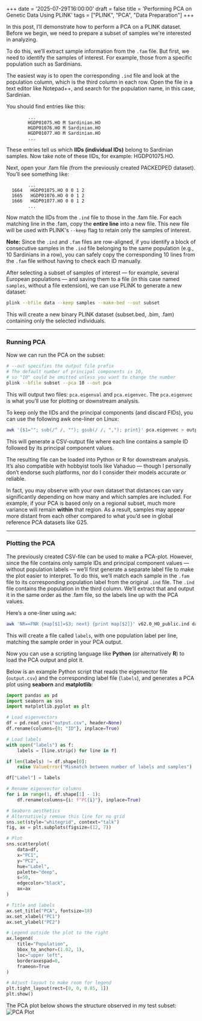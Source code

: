 +++
date = '2025-07-29T16:00:00'
draft = false
title = 'Performing PCA on Genetic Data Using PLINK'
tags = ["PLINK", "PCA", "Data Preparation"]
+++

In this post, I’ll demonstrate how to perform a PCA on a PLINK dataset.
Before we begin, we need to prepare a subset of samples we're interested in analyzing.

To do this, we’ll extract sample information from the `.fam` file.
But first, we need to identify the samples of interest. For example, those from a specific population such as Sardinians.

The easiest way is to open the corresponding `.ind` file and look at the population column, which is the third column in each row. Open the file in a text editor like Notepad++, and search for the population name, in this case, Sardinian.

You should find entries like this:
``` Text
        ...
        HGDP01075.HO M Sardinian.HO
        HGDP01076.HO M Sardinian.HO
        HGDP01077.HO M Sardinian.HO
        ...
```
These entries tell us which **IIDs (individual IDs)** belong to Sardinian samples.
Now take note of these IIDs, for example: HGDP01075.HO.

Next, open your .fam file (from the previously created PACKEDPED dataset). You’ll see something like:
``` Text
        ...
  1664   HGDP01075.HO 0 0 1 2
  1665   HGDP01076.HO 0 0 1 2
  1666   HGDP01077.HO 0 0 1 2
        ...
```
Now match the IIDs from the `.ind` file to those in the .fam file. For each matching line in the .fam, copy the **entire line** into a new file. This new file will be used with PLINK's `--keep` flag to retain only the samples of interest.  

**Note:** Since the `.ind` and `.fam` files are row-aligned, if you identify a block of consecutive samples in the `.ind` file belonging to the same population (e.g., 10 Sardinians in a row), you can safely copy the corresponding 10 lines from the `.fam` file without having to check each ID manually.

After selecting a subset of samples of interest — for example, several European populations — and saving them to a file (in this case named `samples`, without a file extension), we can use PLINK to generate a new dataset:
``` bash
plink --bfile data --keep samples --make-bed --out subset
```
This will create a new binary PLINK dataset (subset.bed, .bim, .fam) containing only the selected individuals.

---

### Running PCA
Now we can run the PCA on the subset:
```bash
# --out specifies the output file prefix
# The default number of principal components is 10,
# so "10" could be omitted unless you want to change the number
plink --bfile subset --pca 10 --out pca
```
This will output two files: `pca.eigenval` and `pca.eigenvec`. The `pca.eigenvec` is what you’ll use for plotting or downstream analysis.

To keep only the IIDs and the principal components (and discard FIDs), you can use the following awk one-liner on Linux:
``` bash
awk '{$1=""; sub(/^ /, ""); gsub(/ /, ","); print}' pca.eigenvec > output.csv
```
This will generate a CSV-output file where each line contains a sample ID followed by its principal component values.

The resulting file can be loaded into Python or R for downstream analysis. It’s also compatible with hobbyist tools like Vahaduo — though I personally don’t endorse such platforms, nor do I consider their models accurate or reliable.

In fact, you may observe with your own dataset that distances can vary significantly depending on how many and which samples are included. For example, if your PCA is based only on a regional subset, much more variance will remain **within** that region. As a result, samples may appear more distant from each other compared to what you’d see in global reference PCA datasets like G25. 

---

### Plotting the PCA
The previously created CSV-file can be used to make a PCA-plot. However, since the file contains only sample IDs and principal component values — without population labels — we’ll first generate a separate label file to make the plot easier to interpret. To do this, we’ll match each sample in the `.fam` file to its corresponding population label from the original `.ind` file. The `.ind` file contains the population in the third column. We’ll extract that and output it in the same order as the .fam file, so the labels line up with the PCA values.

Here’s a one-liner using `awk`:
``` bash
awk 'NR==FNR {map[$1]=$3; next} {print map[$2]}' v62.0_HO_public.ind data.fam > labels
```
This will create a file called `labels`, with one population label per line, matching the sample order in your PCA output.

Now you can use a scripting language like **Python** (or alternatively **R**) to load the PCA output and plot it.

Below is an example Python script that reads the eigenvector file (`output.csv`) and the corresponding label file (`labels`), and generates a PCA plot using **seaborn** and **matplotlib**:
``` Python
import pandas as pd
import seaborn as sns
import matplotlib.pyplot as plt

# Load eigenvectors
df = pd.read_csv("output.csv", header=None)
df.rename(columns={0: "ID"}, inplace=True)

# Load labels
with open("labels") as f:
    labels = [line.strip() for line in f]

if len(labels) != df.shape[0]:
    raise ValueError("Mismatch between number of labels and samples")

df["Label"] = labels

# Rename eigenvector columns
for i in range(1, df.shape[1] - 1):
    df.rename(columns={i: f"PC{i}"}, inplace=True)

# Seaborn aesthetics
# Alternatively remove this line for no grid
sns.set(style="whitegrid", context="talk")
fig, ax = plt.subplots(figsize=(12, 7))

# Plot
sns.scatterplot(
    data=df,
    x="PC1",
    y="PC2",
    hue="Label",
    palette="deep",
    s=50,
    edgecolor="black",
    ax=ax
)

# Title and labels
ax.set_title("PCA", fontsize=18)
ax.set_xlabel("PC1")
ax.set_ylabel("PC2")

# Legend outside the plot to the right
ax.legend(
    title="Population",
    bbox_to_anchor=(1.02, 1),
    loc="upper left",
    borderaxespad=0,
    frameon=True
)

# Adjust layout to make room for legend
plt.tight_layout(rect=[0, 0, 0.85, 1])
plt.show()
```

The PCA plot below shows the structure observed in my test subset:
![PCA Plot](/popgen-blog/images/Figure_1.png)
